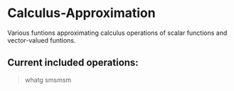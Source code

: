 # Calculus-Approximation
Various funtions approximating calculus operations of scalar functions and vector-valued funtions.

## Current included operations:
>whatg
>smsmsm
